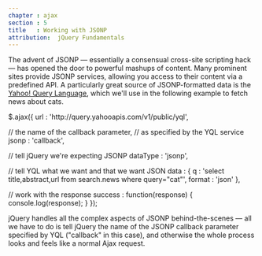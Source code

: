 ```yaml
---
chapter : ajax
section : 5
title   : Working with JSONP
attribution:  jQuery Fundamentals
---
```

The advent of JSONP — essentially a consensual cross-site scripting hack — has
opened the door to powerful mashups of content.  Many prominent sites provide
JSONP services, allowing you access to their content via a predefined API.  A
particularly great source of JSONP-formatted data is the [Yahoo! Query
Language](http://developer.yahoo.com/yql/console/), which we'll use in the
following example to fetch news about cats.

<javscript caption="Using YQL and JSONP">
$.ajax({
  url : 'http://query.yahooapis.com/v1/public/yql',

  // the name of the callback parameter,
  // as specified by the YQL service
  jsonp : 'callback',

  // tell jQuery we're expecting JSONP
  dataType : 'jsonp',

  // tell YQL what we want and that we want JSON
  data : {
    q : 'select title,abstract,url from search.news where query="cat"',
    format : 'json'
  },

  // work with the response
  success : function(response) {
    console.log(response);
  }
});
</javscript>

jQuery handles all the complex aspects of JSONP behind-the-scenes — all we have
to do is tell jQuery the name of the JSONP callback parameter specified by YQL
("callback" in this case), and otherwise the whole process looks and feels like
a normal Ajax request.

